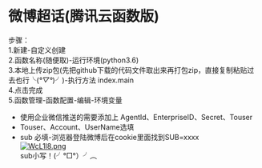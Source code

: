 # 微博超话(腾讯云函数版)
步骤：  
1.新建-自定义创建  
2.函数名称(随便取)-运行环境(python3.6)  
3.本地上传zip包(先把github下载的代码文件取出来再打包zip，直接复制粘贴过去也行╰(*°▽°*)╯)-执行方法 index.main  
4.点击完成  
5.函数管理-函数配置-编辑-环境变量  
  - 使用企业微信推送的需要添加上 AgentId、EnterpriseID、Secret、Touser  
  - Touser、Account、UserName选填  
  - sub 必填-浏览器登陆微博后在cookie里面找到SUB=xxxx  
[![WcL1l8.png](https://z3.ax1x.com/2021/07/25/WcL1l8.png)](https://imgtu.com/i/WcL1l8)  
sub小写！(╯°□°）╯︵ 
